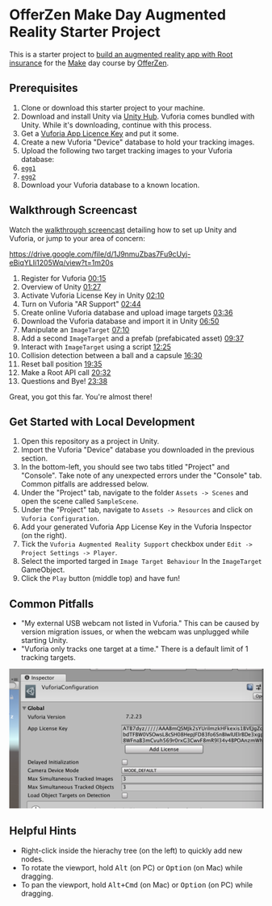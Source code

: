 # OfferZen Make Day Augmented Reality Starter Project

This is a starter project to [build an augmented reality app with Root insurance](https://make.offerzen.com/course/root-insurance-augmented-reality) for the [Make](https://make.offerzen.com/) day course by [OfferZen](https://www.offerzen.com/).

## Prerequisites

1. Clone or download this starter project to your machine.
1. Download and install Unity via [Unity Hub](https://unity3d.com/get-unity/download). Vuforia comes bundled with Unity. While it's downloading, continue with this process.
1. Get a [Vuforia App Licence Key](https://developer.vuforia.com/vui/auth/register) and put it some.
1. Create a new Vuforia "Device" database to hold your tracking images.
1. Upload the following two target tracking images to your Vuforia database:
  1. [`egg1`](https://github.com/OfferZen-Make/arinsuretech-kicker/blob/master/Assets/egg1.jpeg)
  1. [`egg2`](https://github.com/OfferZen-Make/arinsuretech-kicker/blob/master/Assets/egg2.jpeg)
1. Download your Vuforia database to a known location.

## Walkthrough Screencast

Watch the [walkthrough screencast](https://drive.google.com/a/fireid.com/file/d/1J9nmuZbas7Fu9cUyj-eBiqYLIi1205Wq/view) detailing how to set up Unity and Vuforia, or jump to your area of concern:

https://drive.google.com/file/d/1J9nmuZbas7Fu9cUyj-eBiqYLIi1205Wq/view?t=1m20s

1. Register for Vuforia [00:15](https://drive.google.com/file/d/1J9nmuZbas7Fu9cUyj-eBiqYLIi1205Wq/view?t=0m15s)
1. Overview of Unity [01:27]((https://drive.google.com/file/d/1J9nmuZbas7Fu9cUyj-eBiqYLIi1205Wq/view?t=1m17s))
1. Activate Vuforia License Key in Unity [02:10]((https://drive.google.com/file/d/1J9nmuZbas7Fu9cUyj-eBiqYLIi1205Wq/view?t=2m10s))
1. Turn on Vuforia "AR Support" [02:44]((https://drive.google.com/file/d/1J9nmuZbas7Fu9cUyj-eBiqYLIi1205Wq/view?t=2m44s))
1. Create online Vuforia database and upload image targets [03:36](https://drive.google.com/file/d/1J9nmuZbas7Fu9cUyj-eBiqYLIi1205Wq/view?t=3m36s)
1. Download the Vuforia database and import it in Unity [06:50](https://drive.google.com/file/d/1J9nmuZbas7Fu9cUyj-eBiqYLIi1205Wq/view?t=6m50s)
1. Manipulate an `ImageTarget` [07:10](https://drive.google.com/file/d/1J9nmuZbas7Fu9cUyj-eBiqYLIi1205Wq/view?t=7m10s)
1. Add a second `ImageTarget` and a prefab (prefabicated asset) [09:37](https://drive.google.com/file/d/1J9nmuZbas7Fu9cUyj-eBiqYLIi1205Wq/view?t=9m37s)
1. Interact with `ImageTarget` using a script [12:25](https://drive.google.com/file/d/1J9nmuZbas7Fu9cUyj-eBiqYLIi1205Wq/view?t=12m25s)
1. Collision detection between a ball and a capsule [16:30](https://drive.google.com/file/d/1J9nmuZbas7Fu9cUyj-eBiqYLIi1205Wq/view?t=16m30s)
1. Reset ball position [19:35](https://drive.google.com/file/d/1J9nmuZbas7Fu9cUyj-eBiqYLIi1205Wq/view?t=19m35s)
1. Make a Root API call [20:32](https://drive.google.com/file/d/1J9nmuZbas7Fu9cUyj-eBiqYLIi1205Wq/view?t=20m32s)
1. Questions and Bye! [23:38](https://drive.google.com/file/d/1J9nmuZbas7Fu9cUyj-eBiqYLIi1205Wq/view?t=23m38s)

Great, you got this far. You're almost there!

## Get Started with Local Development

1. Open this repository as a project in Unity.
1. Import the Vuforia "Device" database you downloaded in the previous section.
1. In the bottom-left, you should see two tabs titled "Project" and "Console". Take note of any unexpected errors under the "Console" tab. Common pitfalls are addressed below.
1. Under the "Project" tab, navigate to the folder `Assets -> Scenes` and open the scene called `SampleScene`.
1. Under the "Project" tab, navigate to `Assets -> Resources` and click on `Vuforia Configuration`.
1. Add your generated Vuforia App License Key in the Vuforia Inspector (on the right).
1. Tick the `Vuforia Augmented Reality Support` checkbox under `Edit -> Project Settings -> Player`.
1. Select the imported targed in `Image Target Behaviour` In the `ImageTarget` GameObject.
1. Click the `Play` button (middle top) and have fun!

## Common Pitfalls

 - "My external USB webcam not listed in Vuforia." This can be caused by version migration issues, or when the webcam was unplugged while starting Unity. 
 - "Vuforia only tracks one target at a time." There is a default limit of 1 tracking targets.
 
![Where to change maximum simultatneous image tracking](image.png)

 ## Helpful Hints
 
 - Right-click inside the hierachy tree (on the left) to quickly add new nodes.
 - To rotate the viewport, hold <kbd>Alt</kbd> (on PC) or <kbd>Option</kbd> (on Mac) while dragging.
 - To pan the viewport, hold <kbd>Alt+Cmd</kbd> (on Mac) or <kbd>Option</kbd> (on PC) while dragging.
